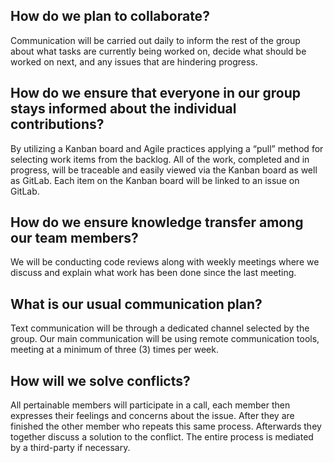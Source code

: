 ## How do we plan to collaborate?
Communication will be carried out daily to inform the rest of the group about what tasks are currently being worked on, decide what should be worked on next, and any issues that are hindering progress.

## How do we ensure that everyone in our group stays informed about the individual contributions?
By utilizing a Kanban board and Agile practices applying a “pull” method for selecting work items from the backlog. All of the work, completed and in progress, will be traceable and easily viewed via the Kanban board as well as GitLab. Each item on the Kanban board will be linked to an issue on GitLab.

## How do we ensure knowledge transfer among our team members?
We will be conducting code reviews along with weekly meetings where we discuss and explain what work has been done since the last meeting. 

## What is our usual communication plan?
Text communication will be through a dedicated channel selected by the group.
Our main communication will be using remote communication tools, meeting at a minimum of three (3) times per week.

## How will we solve conflicts?
All pertainable members will participate in a call, each member then expresses their feelings and concerns about the issue. After they are finished the other member who repeats this same process. Afterwards they together discuss a solution to the conflict. The entire process is mediated by a third-party if necessary.
